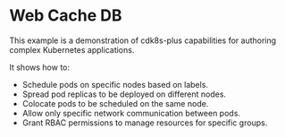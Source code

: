 # Web Cache DB

This example is a demonstration of cdk8s-plus capabilities for authoring complex Kubernetes applications.

It shows how to:

- Schedule pods on specific nodes based on labels.
- Spread pod replicas to be deployed on different nodes.
- Colocate pods to be scheduled on the same node.
- Allow only specific network communication between pods.
- Grant RBAC permissions to manage resources for specific groups.
